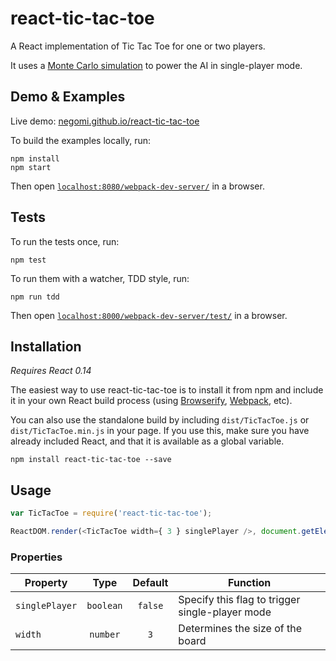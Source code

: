 react-tic-tac-toe
=================

A React implementation of Tic Tac Toe for one or two players.

It uses a [Monte Carlo simulation](https://en.wikipedia.org/wiki/Monte_Carlo_method) to power the AI in single-player mode.

## Demo & Examples

Live demo: [negomi.github.io/react-tic-tac-toe](http://negomi.github.io/react-tic-tac-toe/)

To build the examples locally, run:

```
npm install
npm start
```

Then open [`localhost:8080/webpack-dev-server/`](http://localhost:8080/webpack-dev-server/) in a browser.

## Tests

To run the tests once, run:

```
npm test
```

To run them with a watcher, TDD style, run:

```
npm run tdd
```

Then open [`localhost:8000/webpack-dev-server/test/`](http://localhost:8000/webpack-dev-server/test/) in a browser.

## Installation

*Requires React 0.14*

The easiest way to use react-tic-tac-toe is to install it from npm and include it in your own React build process (using [Browserify](http://browserify.org), [Webpack](http://webpack.github.io/), etc).

You can also use the standalone build by including `dist/TicTacToe.js` or `dist/TicTacToe.min.js` in your page. If you use this, make sure you have already included React, and that it is available as a global variable.

```
npm install react-tic-tac-toe --save
```

## Usage

``` javascript
var TicTacToe = require('react-tic-tac-toe');

ReactDOM.render(<TicTacToe width={ 3 } singlePlayer />, document.getElementById('app'));
```

### Properties

Property | Type | Default | Function
--- | :---: | :---: | ---
`singlePlayer` | `boolean` | `false` | Specify this flag to trigger single-player mode
`width` | `number` | `3` | Determines the size of the board
